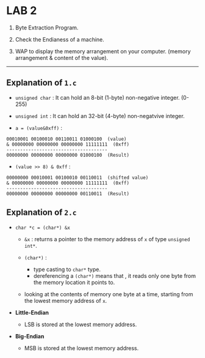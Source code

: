 # LAB 2

1. Byte Extraction Program.

2. Check the Endianess of a machine.

3. WAP to display the memory arrangement on your computer. (memory arrangement & content of the value).

---

## Explanation of `1.c`

- `unsigned char` : It can hold an 8-bit (1-byte) non-negative integer. (0-255)
- `unsigned int` : It can hold an 32-bit (4-byte) non-negatvive integer.

- `a = (value&0xff)` :

```
00010001 00100010 00110011 01000100  (value)
& 00000000 00000000 00000000 11111111  (0xff)
-------------------------------------
00000000 00000000 00000000 01000100  (Result)
```


- `(value >> 8) & 0xff` :

```
00000000 00010001 00100010 00110011  (shifted value)
& 00000000 00000000 00000000 11111111  (0xff)
-------------------------------------
00000000 00000000 00000000 00110011  (Result)
```

## Explanation of `2.c`

- `char *c = (char*) &x`
    - `&x` : returns a pointer to the memory address of `x` of type `unsigned int*`.

    - `(char*)` : 
        - type casting to `char*` type.
        - dereferencing a `(char*)` means that , it reads only one byte from the memory location it points to.

    - looking at the contents of memory one byte at a time, starting from the lowest memory address of `x`.  

- **Little-Endian**
    - LSB is stored at the lowest memory address.

- **Big-Endian**
    - MSB is stored at the lowest memory address.